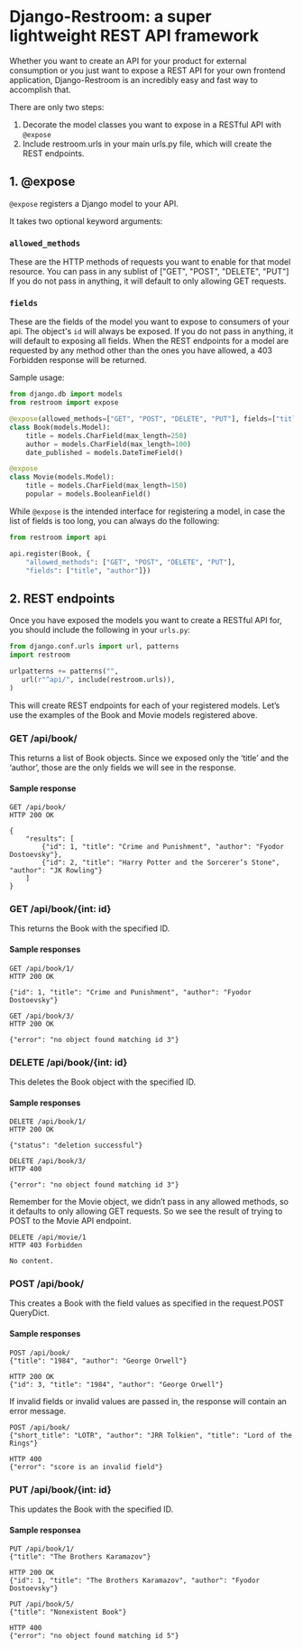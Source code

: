 # Django-Restroom: a super lightweight REST API framework

Whether you want to create an API for your product for external consumption or you just want to expose a REST API for your own frontend application, Django-Restroom is an incredibly easy and fast way to accomplish that.

There are only two steps:

1. Decorate the model classes you want to expose in a RESTful API with `@expose`
2. Include restroom.urls in your main urls.py file, which will create the REST endpoints.


## 1. @expose

`@expose` registers a Django model to your API.

It takes two optional keyword arguments:

### `allowed_methods`

These are the HTTP methods of requests you want to enable for that model resource.
You can pass in any sublist of ["GET", "POST", "DELETE", "PUT"]
If you do not pass in anything, it will default to only allowing GET requests.

### `fields`

These are the fields of the model you want to expose to consumers of your api.
The object's `id` will always be exposed. If you do not pass in anything, it will default to exposing all fields.
When the REST endpoints for a model are requested by any method other than the ones you have allowed, a 403 Forbidden response will be returned.

Sample usage:
```python
from django.db import models
from restroom import expose

@expose(allowed_methods=["GET", "POST", "DELETE", "PUT"], fields=["title", "author"])
class Book(models.Model):
    title = models.CharField(max_length=250)
    author = models.CharField(max_length=100)
    date_published = models.DateTimeField()

@expose
class Movie(models.Model):
    title = models.CharField(max_length=150)
    popular = models.BooleanField()
```

While `@expose` is the intended interface for registering a model, in case the list of fields is too long, you can always do the following:

```python
from restroom import api

api.register(Book, {
    "allowed_methods": ["GET", "POST", "DELETE", "PUT"],
    "fields": ["title", "author"]})
````


## 2. REST endpoints

Once you have exposed the models you want to create a RESTful API for, you should include the following in your `urls.py`:

```python
from django.conf.urls import url, patterns
import restroom

urlpatterns += patterns("",
   url(r"^api/", include(restroom.urls)),
)
```

This will create REST endpoints for each of your registered models.
Let’s use the examples of the Book and Movie models registered above.

### GET /api/book/
This returns a list of Book objects.
Since we exposed only the ‘title’ and the ‘author’, those are the only fields we will see in the response.

#### Sample response
```
GET /api/book/
HTTP 200 OK

{
    "results": [
        {"id": 1, "title": "Crime and Punishment", "author": "Fyodor Dostoevsky"},
        {"id": 2, "title": "Harry Potter and the Sorcerer’s Stone", "author": "JK Rowling"}
    ]
}
```

### GET /api/book/{int: id}
This returns the Book with the specified ID.

#### Sample responses
```
GET /api/book/1/
HTTP 200 OK

{"id": 1, "title": "Crime and Punishment", "author": "Fyodor Dostoevsky"}
```

```
GET /api/book/3/
HTTP 200 OK

{"error": "no object found matching id 3"}
```

### DELETE /api/book/{int: id}
This deletes the Book object with the specified ID.

#### Sample responses
```
DELETE /api/book/1/
HTTP 200 OK

{"status": "deletion successful"}
```

```
DELETE /api/book/3/
HTTP 400

{"error": "no object found matching id 3"}
```

Remember for the Movie object, we didn’t pass in any allowed methods, so it defaults to only allowing GET requests. So we see the result of trying to POST to the Movie API endpoint.

```
DELETE /api/movie/1
HTTP 403 Forbidden

No content.
```

### POST /api/book/
This creates a Book with the field values as specified in the request.POST QueryDict.

#### Sample responses

```
POST /api/book/
{"title": "1984", "author": "George Orwell"}

HTTP 200 OK
{"id": 3, "title": "1984", "author": "George Orwell"}
```

If invalid fields or invalid values are passed in, the response will contain an error message.

```
POST /api/book/
{"short_title": "LOTR", "author": "JRR Tolkien", "title": "Lord of the Rings"}

HTTP 400
{"error": "score is an invalid field"}
```

### PUT /api/book/{int: id}
This updates the Book with the specified ID.

#### Sample responsea

```
PUT /api/book/1/
{"title": "The Brothers Karamazov"}

HTTP 200 OK
{"id": 1, "title": "The Brothers Karamazov", "author": "Fyodor Dostoevsky"}
```

```
PUT /api/book/5/
{"title": "Nonexistent Book"}

HTTP 400
{"error": "no object found matching id 5"}
```

